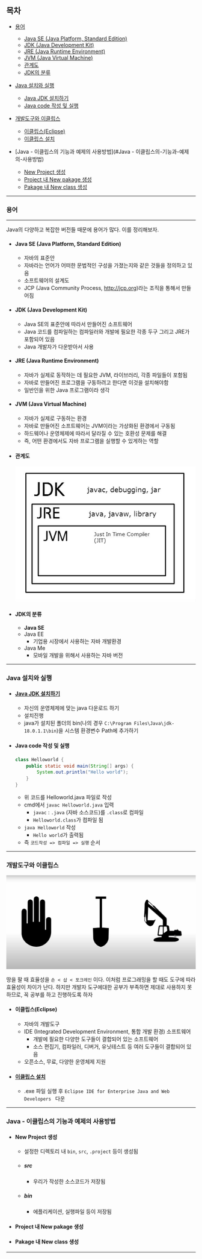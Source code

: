 ## 목차

- [용어](#용어)
  - [Java SE (Java Platform, Standard Edition)](#Java-SE-(Java-Platform-Standard-Edition))
  - [JDK (Java Development Kit)](#JDK-(Java-Development-Kit))
  - [JRE (Java Runtime Environment)](#JRE-(Java-Runtime-Environment))
  - [JVM (Java Virtual Machine)](#JVM-(Java-Virtual-Machine))
  - [관계도](#관계도)
  - [JDK의 분류](#JDK의-분류)
- [Java 설치와 실행](#Java-설치와-실행)
  - [Java JDK 설치하기](#Java-JDK-설치하기)
  - [Java code 작성 및 실행](#Java-code-작성-및-실행)
- [개발도구와 이클립스](#개발도구와-이클립스)
  - [이클립스(Eclipse)](#이클립스(Eclipse))
  - [이클립스 설치](#이클립스-설치)

- [Java - 이클립스의 기능과 예제의 사용방법](#Java - 이클립스의-기능과-예제의-사용방법)
  - [New Project 생성](#New-Project-생성)
  - [Project 내 New pakage 생성](#Project-내-New-pakage-생성)
  - [Pakage 내 New class 생성](#Pakage-내-New-class-생성)

---



### 용어

---

Java의 다양하고 복잡한 버전들 때문에 용어가 많다. 이를 정리해보자.



- #### Java SE (Java Platform, Standard Edition)

  - 자바의 표준안
  - 자바라는 언어가 어떠한 문법적인 구성을 가졌는지와 같은 것들을 정의하고 있음
  - 소프트웨어의 설계도
  - JCP (Java Community Process, http://jcp.org)라는 조직을 통해서 만들어짐

- #### JDK (Java Development Kit)

  - Java SE의 표준안에 따라서 만들어진 소프트웨어
  - Java 코드를 컴파일하는 컴파일러와 개발에 필요한 각종 두구 그리고 JRE가 포함되어 있음
  - Java 개발자가 다운받아서 사용

- #### JRE (Java Runtime Environment)

  - 자바가 실제로 동작하는 데 필요한 JVM, 라이브러리, 각종 파일들이 포함됨
  - 자바로 만들어진 프로그램을 구동하려고 한다면 이것을 설치해야함
  - 일반인을 위한 Java 프로그램이라 생각

- #### JVM (Java Virtual Machine)

  - 자바가 실제로 구동하는 환경
  - 자바로 만들어진 소프트웨어는 JVM이라는 가상화된 환경에서 구동됨
  - 하드웨어나 운영체제에 따라서 달라질 수 있는 호환성 문제를 해결
  - 즉, 어떤 환경에서도 자바 프로그램을 실행할 수 있게하는 역할

- #### 관계도

  ![img](220628_TIL.assets/1842.jpg)

- #### JDK의 분류

  - **Java SE**
  - Java EE
    - 기업용 시장에서 사용하는 자바 개발환경
  - Java Me
    - 모바일 개발을 위해서 사용하는 자바 버전

---


### Java 설치와 실행

- #### [Java JDK 설치하기](https://www.oracle.com/java/technologies/downloads/)

  - 자신의 운영체제에 맞는 java 다운로드 하기
  - 설치진행
  - java가 설치된 폴더의 bin(나의 경우 `C:\Program Files\Java\jdk-18.0.1.1\bin`)을 시스템 환경변수 Path에 추가하기

- #### Java code 작성 및 실행

  ```java
  class Helloworld {
      public static void main(String[] args) {
          System.out.println("Hello world");
      }
  }
  ```

  - 위 코드를 Helloworld.java 파일로 작성
  - cmd에서 `javac Helloworld.java` 입력
    - `javac` : `.java` (자바 소스코드)를 `.class`로 컴파일  
    - `Helloworld.class`가 컴파일 됨
  - `java Helloworld` 작성
    - `Hello world`가 출력됨
  - 즉 `코드작성 => 컴파일 => 실행` 순서

---

### 개발도구와 이클립스

![image-20220628221859602](220628_TIL.assets/image-20220628221859602.png)

땅을 팔 때 효율성을 `손 < 삽 < 포크레인` 이다. 이처럼 프로그래밍을 할 때도 도구에 따라 효율성이 차이가 난다. 하지만 개발자 도구에대한 공부가 부족하면 제대로 사용하지 못하므로, 꼭 공부를 하고 진행하도록 하자

- #### 이클립스(Eclipse)

  - 자바의 개발도구
  - IDE (Integrated Development Environment, 통합 개발 환경) 소프트웨어
    - 개발에 필요한 다양한 도구들이 결합되어 있는 소프트웨어
    - 소스 편집기, 컴파일러, 디버거, 유닛테스트 등 여러 도구들이 결합되어 있음
  - 오픈소스, 무료, 다양한 운영체제 지원

- #### [이클립스 설치](https://www.eclipse.org/downloads/)

  - .exe 파일 실행 후 `Eclipse IDE for Enterprise Java and Web Developers ` 다운

---

### Java - 이클립스의 기능과 예제의 사용방법

- #### New Project 생성

  - 설정한 디렉토리 내 `bin`, `src`, `.project` 등이 생성됨

  - ##### src

    - 우리가 작성한 소스코드가 저장됨

  - ##### bin

    - 에플리케이션, 실행파일 등이 저장됨

- #### Project 내 New pakage 생성

- #### Pakage 내 New class 생성

---
